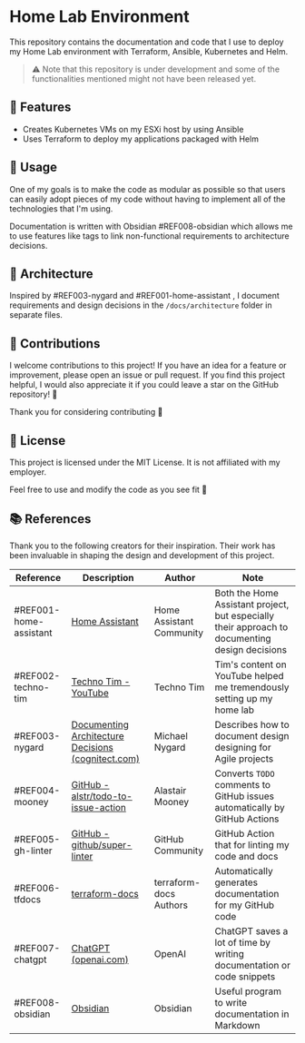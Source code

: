 # Home Lab Environment

This repository contains the documentation and code that I use to deploy my Home
Lab environment with Terraform, Ansible, Kubernetes and Helm.

> ⚠️  Note that this repository is under development and some of the
functionalities mentioned might not have been released yet.

## 📌 Features

- Creates Kubernetes VMs on my ESXi host by using Ansible
- Uses Terraform to deploy my applications packaged with Helm

## 🔧 Usage

One of my goals is to make the code as modular as possible so that users can
easily adopt pieces of my code without having to implement all of the technologies
that I'm using.

Documentation is written with Obsidian #REF008-obsidian  which allows me to use features
like tags to link non-functional requirements to architecture decisions.

## 📄 Architecture

Inspired by #REF003-nygard  and #REF001-home-assistant , I document requirements
and design decisions in the `/docs/architecture` folder in separate files.

<!-- TODO: Add architecture diagram and context -->

## 🤝 Contributions

I welcome contributions to this project! If you have an idea for a feature or
improvement, please open an issue or pull request. If you find this project
helpful, I would also appreciate it if you could leave a star on the GitHub
repository! 🌟

Thank you for considering contributing 🙏

## 📜 License

This project is licensed under the MIT License. It is not affiliated with my employer.

Feel free to use and modify the code as you see fit 🎉

## 📚 References

Thank you to the following creators for their inspiration. Their work has been
invaluable in shaping the design and development of this project.

| Reference | Description | Author | Note |
|  -------- | ----------- | ------ | ---- |
| #REF001-home-assistant   | [Home Assistant](https://github.com/home-assistant) |  Home Assistant Community  | Both the Home Assistant project, but especially their approach to documenting design decisions |
| #REF002-techno-tim   | [Techno Tim - YouTube](https://www.youtube.com/c/technotimlive) | Techno Tim | Tim's content on YouTube helped me tremendously setting up my home lab |
| #REF003-nygard   | [Documenting Architecture Decisions (cognitect.com)](https://cognitect.com/blog/2011/11/15/documenting-architecture-decisions) | Michael Nygard | Describes how to document design designing for Agile projects |
| #REF004-mooney   | [GitHub - alstr/todo-to-issue-action](https://github.com/alstr/todo-to-issue-action) | Alastair Mooney | Converts `TODO` comments to GitHub issues automatically by GitHub Actions
| #REF005-gh-linter   | [GitHub - github/super-linter](https://github.com/github/super-linter) | GitHub Community | GitHub Action that for linting my code and docs |
| #REF006-tfdocs   | [terraform-docs](https://terraform-docs.io/) | terraform-docs Authors | Automatically generates documentation for my GitHub code |
| #REF007-chatgpt   | [ChatGPT (openai.com)](https://chat.openai.com/chat) | OpenAI | ChatGPT saves a lot of time by writing documentation or code snippets |
| #REF008-obsidian   | [Obsidian](https://obsidian.md/) | Obsidian | Useful program to write documentation in Markdown |
